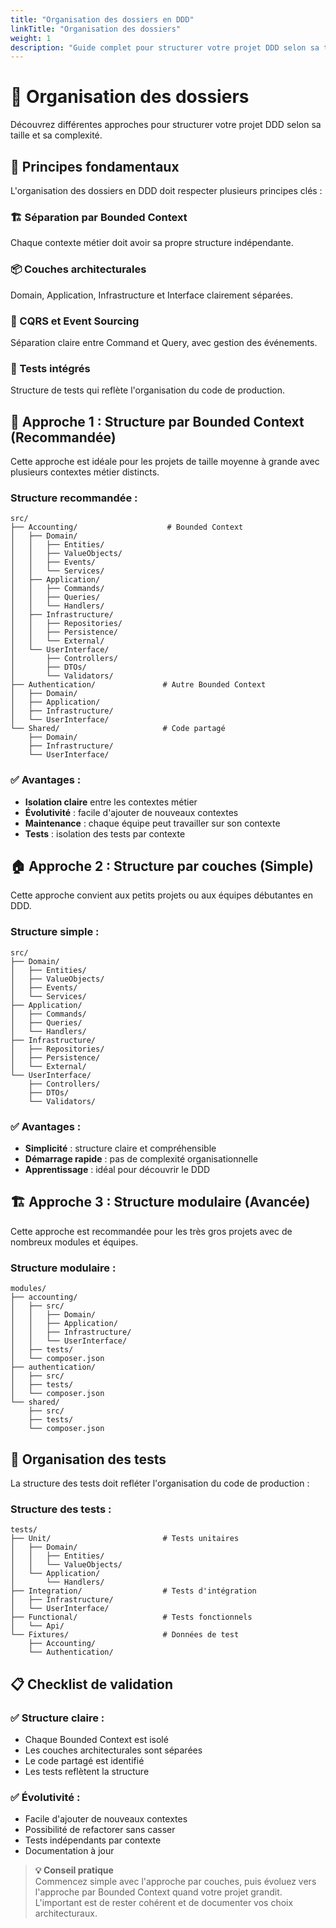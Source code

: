 ```yaml
---
title: "Organisation des dossiers en DDD"
linkTitle: "Organisation des dossiers"
weight: 1
description: "Guide complet pour structurer votre projet DDD selon sa taille et sa complexité"
---
```


# 📁 Organisation des dossiers

Découvrez différentes approches pour structurer votre projet DDD selon sa taille et sa complexité.
      
## 🎯 Principes fondamentaux

L'organisation des dossiers en DDD doit respecter plusieurs principes clés :

### 🏗️ Séparation par Bounded Context
Chaque contexte métier doit avoir sa propre structure indépendante.

### 📦 Couches architecturales
Domain, Application, Infrastructure et Interface clairement séparées.

### 🔄 CQRS et Event Sourcing
Séparation claire entre Command et Query, avec gestion des événements.

### 🧪 Tests intégrés
Structure de tests qui reflète l'organisation du code de production.

## 🏢 Approche 1 : Structure par Bounded Context (Recommandée)

Cette approche est idéale pour les projets de taille moyenne à grande avec plusieurs contextes métier distincts.

### Structure recommandée :

```
src/
├── Accounting/                    # Bounded Context
│   ├── Domain/
│   │   ├── Entities/
│   │   ├── ValueObjects/
│   │   ├── Events/
│   │   └── Services/
│   ├── Application/
│   │   ├── Commands/
│   │   ├── Queries/
│   │   └── Handlers/
│   ├── Infrastructure/
│   │   ├── Repositories/
│   │   ├── Persistence/
│   │   └── External/
│   └── UserInterface/
│       ├── Controllers/
│       ├── DTOs/
│       └── Validators/
├── Authentication/               # Autre Bounded Context
│   ├── Domain/
│   ├── Application/
│   ├── Infrastructure/
│   └── UserInterface/
└── Shared/                       # Code partagé
    ├── Domain/
    ├── Infrastructure/
    └── UserInterface/
```

### ✅ Avantages :
- **Isolation claire** entre les contextes métier
- **Évolutivité** : facile d'ajouter de nouveaux contextes
- **Maintenance** : chaque équipe peut travailler sur son contexte
- **Tests** : isolation des tests par contexte

## 🏠 Approche 2 : Structure par couches (Simple)

Cette approche convient aux petits projets ou aux équipes débutantes en DDD.

### Structure simple :

```
src/
├── Domain/
│   ├── Entities/
│   ├── ValueObjects/
│   ├── Events/
│   └── Services/
├── Application/
│   ├── Commands/
│   ├── Queries/
│   └── Handlers/
├── Infrastructure/
│   ├── Repositories/
│   ├── Persistence/
│   └── External/
└── UserInterface/
    ├── Controllers/
    ├── DTOs/
    └── Validators/
```

### ✅ Avantages :
- **Simplicité** : structure claire et compréhensible
- **Démarrage rapide** : pas de complexité organisationnelle
- **Apprentissage** : idéal pour découvrir le DDD

## 🏗️ Approche 3 : Structure modulaire (Avancée)

Cette approche est recommandée pour les très gros projets avec de nombreux modules et équipes.

### Structure modulaire :

```
modules/
├── accounting/
│   ├── src/
│   │   ├── Domain/
│   │   ├── Application/
│   │   ├── Infrastructure/
│   │   └── UserInterface/
│   ├── tests/
│   └── composer.json
├── authentication/
│   ├── src/
│   ├── tests/
│   └── composer.json
└── shared/
    ├── src/
    ├── tests/
    └── composer.json
```

## 🧪 Organisation des tests

La structure des tests doit refléter l'organisation du code de production :

### Structure des tests :

```
tests/
├── Unit/                         # Tests unitaires
│   ├── Domain/
│   │   ├── Entities/
│   │   └── ValueObjects/
│   └── Application/
│       └── Handlers/
├── Integration/                  # Tests d'intégration
│   ├── Infrastructure/
│   └── UserInterface/
├── Functional/                   # Tests fonctionnels
│   └── Api/
└── Fixtures/                     # Données de test
    ├── Accounting/
    └── Authentication/
```

## 📋 Checklist de validation

### ✅ Structure claire :
- Chaque Bounded Context est isolé
- Les couches architecturales sont séparées
- Le code partagé est identifié
- Les tests reflètent la structure

### ✅ Évolutivité :
- Facile d'ajouter de nouveaux contextes
- Possibilité de refactorer sans casser
- Tests indépendants par contexte
- Documentation à jour

> **💡 Conseil pratique**  
> Commencez simple avec l'approche par couches, puis évoluez vers l'approche par Bounded Context quand votre projet grandit. L'important est de rester cohérent et de documenter vos choix architecturaux.

